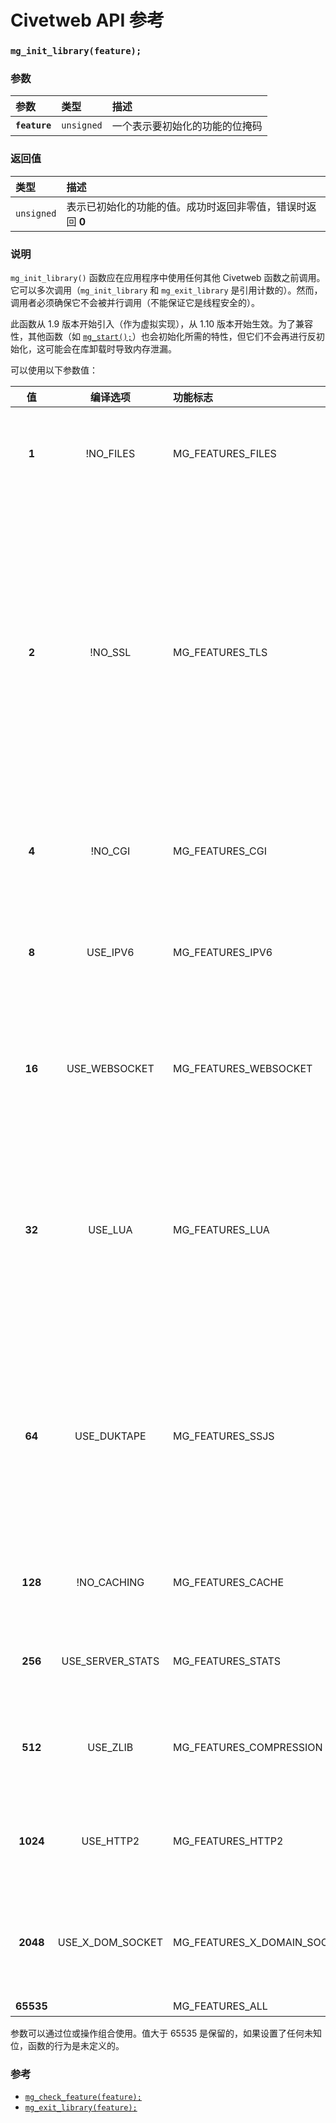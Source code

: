 # Civetweb API 参考

### `mg_init_library(feature);`

### 参数

| 参数 | 类型 | 描述 |
| :--- | :--- | :--- |
| **`feature`** | `unsigned` | 一个表示要初始化的功能的位掩码 |

### 返回值

| 类型 | 描述 |
| :--- | :--- |
| `unsigned` | 表示已初始化的功能的值。成功时返回非零值，错误时返回 **0** |

### 说明

`mg_init_library()` 函数应在应用程序中使用任何其他 Civetweb 函数之前调用。它可以多次调用（`mg_init_library` 和 `mg_exit_library` 是引用计数的）。然而，调用者必须确保它不会被并行调用（不能保证它是线程安全的）。

此函数从 1.9 版本开始引入（作为虚拟实现），从 1.10 版本开始生效。为了兼容性，其他函数（如 [`mg_start();`](mg_start.md)）也会初始化所需的特性，但它们不会再进行反初始化，这可能会在库卸载时导致内存泄漏。

可以使用以下参数值：

| 值 | 编译选项 | 功能标志 | 描述 |
| :---: | :---: | :--- | :--- |
| **1** | !NO_FILES | MG_FEATURES_FILES | *支持文件服务*。如果此功能可用，Web 服务器能够直接从目录树中提供文件。 |
| **2** | !NO_SSL | MG_FEATURES_TLS | *支持 HTTPS*。如果此功能可用，Web 服务器可以在客户端与服务器之间的连接中使用加密。支持的协议取决于编译时使用的 SSL 库（SSLv2、SSLv3、TLSv1.0、TLSv1.1 和 TLSv1.2），但实际运行时使用的协议取决于启动服务器时的选项。 |
| **4** | !NO_CGI | MG_FEATURES_CGI | *支持 CGI*。如果此功能可用，Web 服务器可以调用外部 CGI 脚本。 |
| **8** | USE_IPV6 | MG_FEATURES_IPV6 | *支持 IPv6*。CivetWeb 库支持 IPv4 和 IPv6 通信，但 IPv6 支持必须在编译时启用。 |
| **16** | USE_WEBSOCKET | MG_FEATURES_WEBSOCKET | *支持 WebSocket*。如果编译时使用了适当的选项，CivetWeb 库将支持 WebSocket。 |
| **32** | USE_LUA | MG_FEATURES_LUA | *支持 Lua 脚本和 Lua 服务器页面*。如果在编译时启用，CivetWeb 支持通过 Lua 语言进行服务器端脚本编写。Lua 是一种高效的脚本语言，资源占用比 PHP 等语言更少。 |
| **64** | USE_DUKTAPE | MG_FEATURES_SSJS | *支持服务器端 JavaScript*。如果编译时启用了适当的选项，可以使用服务器端 JavaScript 进行动态页面生成。请注意，客户端 JavaScript 的执行始终取决于连接的浏览器是否启用。 |
| **128** | !NO_CACHING | MG_FEATURES_CACHE | *支持缓存*。如果在编译库时未禁用，Web 服务器将支持缓存。 |
| **256** | USE_SERVER_STATS | MG_FEATURES_STATS | *支持服务器统计*。Web 服务器将收集服务器统计信息。 |
| **512** | USE_ZLIB | MG_FEATURES_COMPRESSION | *支持实时压缩*。Web 服务器可能会使用 ZLIB 进行实时数据压缩。 |
| **1024** | USE_HTTP2 | MG_FEATURES_HTTP2 | *支持 HTTP/2 协议*。Web 服务器将通过 HTTPS 接受 HTTP/2 连接。 |
| **2048** | USE_X_DOM_SOCKET | MG_FEATURES_X_DOMAIN_SOCKET | *支持 UNIX 域套接字*。Web 服务器将允许绑定到域套接字，而不仅仅是 TCP 套接字。 |
| **65535** | | MG_FEATURES_ALL | 所有功能标志 |

参数可以通过位或操作组合使用。值大于 65535 是保留的，如果设置了任何未知位，函数的行为是未定义的。

### 参考

* [`mg_check_feature(feature);`](mg_check_feature.md)
* [`mg_exit_library(feature);`](mg_exit_library.md)